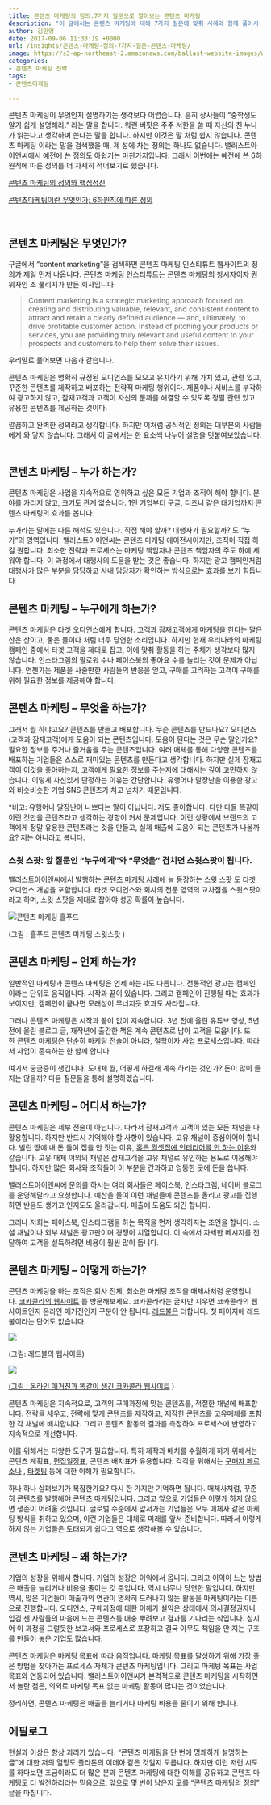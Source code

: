 ```yaml
---
title: 콘텐츠 마케팅의 정의.7가지 질문으로 알아보는 콘텐츠 마케팅
description: "이 글에서는 콘텐츠 마케팅에 대해 7가지 질문에 맞춰 사례와 함께 풀어서 설명합니다. 콘텐츠 마케팅의 공식 정의는 다음과 같습니다. 콘텐츠 마케팅은 명확히 규정된 오디언스를 모으고 유지하기위해 가치 있고, 관련 있고, 꾸준한 콘텐츠를 제작하고 배포하는 전략적 마케팅"
author: 김민영
date: 2017-09-06 11:33:19 +0000
url: /insights/콘텐츠-마케팅-정의-7가지-질문-콘텐츠-마케팅/
image: https://s3-ap-northeast-2.amazonaws.com/ballast-website-images/wp-content/uploads/2017/09/15105829/what-is-content-marketing.png
categories:
- 콘텐츠 마케팅 전략
tags:
- 콘텐츠마케팅

---
```

콘텐츠 마케팅이 무엇인지 설명하기는 생각보다 어렵습니다. 흔히 상사들이 “중학생도 알기 쉽게 설명해라.” 라는 말을 합니다. 워런 버핏은 주주 서한을 쓸 때 자신의 친 누나가 읽는다고 생각하며 쓴다는 말을 합니다. 하지만 이것은 말 처럼 쉽지 않습니다. 콘텐츠 마케팅 이라는 말을 검색했을 때, 제 성에 차는 정의는 하나도 없습니다. 밸러스트아이앤씨에서 예전에 쓴 정의도 아쉽기는 마찬가지입니다. 그래서 이번에는 예전에 쓴 6하원칙에 따른 정의를 더 자세히 적어보기로 했습니다.

[콘텐츠 마케팅의 정의와 핵심정신](/insights/%ec%bd%98%ed%85%90%ec%b8%a0-%eb%a7%88%ec%bc%80%ed%8c%85%ec%9d%98-%ec%a0%95%ec%9d%98%ec%99%80-%ed%95%b5%ec%8b%ac%ec%a0%95%ec%8b%a0/)

[콘텐츠마케팅이란 무엇인가; 6하원칙에 따른 정의](/insights/2017524content-marketng-definition/)

&nbsp;

## 콘텐츠 마케팅은 무엇인가?

구글에서 “content marketing”을 검색하면 콘텐츠 마케팅 인스티튜트 웹사이트의 정의가 제일 먼저 나옵니다. 콘텐츠 마케팅 인스티튜트는 콘텐츠 마케팅의 창시자이자 권위자인 조 풀리지가 만든 회사입니다.

> Content marketing is a strategic marketing approach focused on creating and distributing valuable, relevant, and consistent content to attract and retain a clearly defined audience — and, ultimately, to drive profitable customer action. Instead of pitching your products or services, you are providing truly relevant and useful content to your prospects and customers to help them solve their issues.

우리말로 풀어보면 다음과 같습니다.

콘텐츠 마케팅은 명확히 규정된 오디언스를 모으고 유지하기 위해 가치 있고, 관련 있고, 꾸준한 콘텐츠를 제작하고 배포하는 전략적 마케팅 행위이다. 제품이나 서비스를 부각하여 광고하지 않고, 잠재고객과 고객이 자신의 문제를 해결할 수 있도록 정말 관련 있고 유용한 콘텐츠를 제공하는 것이다.

깔끔하고 완벽한 정의라고 생각합니다. 하지만 이처럼 공식적인 정의는 대부분의 사람들에게 와 닿지 않습니다. 그래서 이 글에서는 한 요소씩 나누어 설명을 덧붙여보았습니다.
&nbsp;

## 콘텐츠 마케팅 – 누가 하는가?

콘텐츠 마케팅은 사업을 지속적으로 영위하고 싶은 모든 기업과 조직이 해야 합니다. 분야를 가리지 않고, 크기도 관계 없습니다. 1인 기업부터 구글, 디즈니 같은 대기업까지 콘텐츠 마케팅의 효과를 봅니다.

누가라는 말에는 다른 해석도 있습니다. 직접 해야 할까? 대행사가 필요할까? 도 “누가”의 영역입니다. 밸러스트아이앤씨는 콘텐츠 마케팅 에이전시이지만, 조직이 직접 하길 권합니다. 최소한 전략과 프로세스는 마케팅 책임자나 콘텐츠 책임자의 주도 하에 세워야 합니다. 이 과정에서 대행사의 도움을 받는 것은 좋습니다. 하지만 광고 캠페인처럼 대행사가 많은 부분을 담당하고 사내 담당자가 확인하는 방식으로는 효과를 보기 힘듭니다.
&nbsp;
## 콘텐츠 마케팅 – 누구에게 하는가?

콘텐츠 마케팅은 타겟 오디언스에게 합니다. 고객과 잠재고객에게 마케팅을 한다는 말은 산은 산이고, 물은 물이다 처럼 너무 당연한 소리입니다. 하지만 현재 우리나라의 마케팅 캠페인 중에서 타겟 고객을 제대로 잡고, 이에 맞춰 활동을 하는 주체가 생각보다 많지 않습니다. 인스타그램의 팔로워 수나 페이스북의 좋아요 수를 늘리는 것이 문제가 아닙니다. 언젠가는 제품을 사줄만한 사람들의 반응을 얻고, 구매를 고려하는 고객이 구매를 위해 필요한 정보를 제공해야 합니다.
&nbsp;
## 콘텐츠 마케팅 – 무엇을 하는가?

그래서 뭘 하냐고요? 콘텐츠를 만들고 배포합니다. 무슨 콘텐츠를 만드나요? 오디언스(고객과 잠재고객)에게 도움이 되는 콘텐츠입니다. 도움이 된다는 것은 무슨 말인가요? 필요한 정보를 주거나 즐거움을 주는 콘텐츠입니다. 여러 매체를 통해 다양한 콘텐츠를 배포하는 기업들은 스스로 재미있는 콘텐츠를 만든다고 생각합니다. 하지만 실제 잠재고객이 이것을 좋아하는지, 고객에게 필요한 정보를 주는지에 대해서는 깊이 고민하지 않습니다. 이렇게 자신있게 단정하는 이유는 간단합니다. 유행어나 말장난을 이용한 광고와 비슷비슷한 기업 SNS 콘텐츠가 차고 넘치기 때문입니다.

\*비고: 유행어나 말장난이 나쁘다는 말이 아닙니다. 저도 좋아합니다. 다만 다들 똑같이 이런 것만을 콘텐츠라고 생각하는 경향이 커서 문제입니다. 이런 상황에서 브랜드의 고객에게 정말 유용한 콘텐츠라는 것을 만들고, 실제 매출에 도움이 되는 콘텐츠가 나올까요? 저는 아니라고 봅니다.
&nbsp;
### 스윗 스팟: 앞 질문인 “누구에게”와 “무엇을” 겹치면 스윗스팟이 됩니다.

밸러스트아이앤씨에서 발행하는 <a href="/categories/case-study/" target="_blank" rel="noopener">콘텐츠 마케팅 사례</a>에 늘 등장하는 스윗 스팟 도 타겟 오디언스 개념을 포함합니다. 타겟 오디언스와 회사의 전문 영역의 교차점을 스윗스팟이라고 하며, 스윗 스팟을 제대로 잡아야 성공 확률이 높습니다.

![콘텐츠 마케팅 홀푸드](https://s3-ap-northeast-2.amazonaws.com/ballast-website-images/wp-content/uploads/2017/09/15105823/Screen-Shot-2017-09-06-at-8.13.26-PM.png)

(그림 : 홀푸드 콘텐츠 마케팅 스윗스팟 )
&nbsp;
## 콘텐츠 마케팅 – 언제 하는가?

일반적인 마케팅과 콘텐츠 마케팅은 언제 하는지도 다릅니다. 전통적인 광고는 캠페인 이라는 단위로 움직입니다. 시작과 끝이 있습니다. 그리고 캠페인이 진행될 때는 효과가 보이지만, 캠페인이 끝나면 모래성이 무너지듯 효과도 사라집니다.

그러나 콘텐츠 마케팅은 시작과 끝이 없이 지속합니다. 3년 전에 올린 유튜브 영상, 5년 전에 올린 블로그 글, 재작년에 출간한 책은 계속 콘텐츠로 남아 고객을 모읍니다. 또한 콘텐츠 마케팅은 단순히 마케팅 전술이 아니라, 철학이자 사업 프로세스입니다. 따라서 사업이 존속하는 한 함께 합니다.

여기서 궁금증이 생깁니다. 도대체 뭘, 어떻게 하길래 계속 하라는 것인가? 돈이 많이 들지는 않을까? 다음 질문들을 통해 설명하겠습니다.
&nbsp;
## 콘텐츠 마케팅 – 어디서 하는가?

콘텐츠 마케팅은 세부 전술이 아닙니다. 따라서 잠재고객과 고객이 있는 모든 채널을 다 활용합니다. 하지만 반드시 기억해야 할 사항이 있습니다. 고유 채널이 중심이어야 합니다. 빌린 땅에 내 돈 들여 집을 안 짓는 이유, [혹은 월셋집에 인테리어를 안 하는 이유](/insights/%eb%8b%b9%ec%8b%a0%ec%9d%b4-%ec%bd%98%ed%85%90%ec%b8%a0-%eb%a7%88%ec%bc%80%ed%8c%85%ec%9d%84-%ed%95%b4%ec%95%bc%ed%95%98%eb%8a%94-%ec%9d%b4%ec%9c%a0/)와 같습니다. 고유 매체 이외의 채널은 잠재고객을 고유 채널로 유인하는 용도로 이용해야 합니다. 하지만 많은 회사와 조직들이 이 부분을 간과하고 엉뚱한 곳에 돈을 씁니다.

밸러스트아이앤씨에 문의를 하시는 여러 회사들은 페이스북, 인스타그램, 네이버 블로그를 운영해달라고 요청합니다. 예산을 들여 이런 채널들에 콘텐츠를 올리고 광고를 집행하면 반응도 생기고 인지도도 올라갑니다. 매출에 도움도 되긴 합니다.

그러나 저희는 페이스북, 인스타그램을 하는 목적을 먼저 생각하자는 조언을 합니다. 소셜 채널이나 외부 채널은 광고판이며 경쟁이 치열합니다. 이 속에서 자세한 메시지를 전달하여 고객을 설득하려면 비용이 훨씬 많이 듭니다.
&nbsp;
## 콘텐츠 마케팅 – 어떻게 하는가?

콘텐츠 마케팅을 하는 조직은 회사 전체, 최소한 마케팅 조직을 매체사처럼 운영합니다. [코카콜라의 웹사이트](http://www.coca-colacompany.com) 를 방문해보세요. 코카콜라라는 글자만 지우면 코카콜라의 웹사이트인지 온라인 매거진인지 구분이 안 됩니다. [레드불은](https://www.redbull.com/kr-ko/) 더합니다. 첫 페이지에 레드불이라는 단어도 없습니다.

![](https://s3-ap-northeast-2.amazonaws.com/ballast-website-images/wp-content/uploads/2017/09/15105824/Screen-Shot-2017-09-06-at-8.05.19-PM.png)

(그림: 레드불의 웹사이트)

![](https://s3-ap-northeast-2.amazonaws.com/ballast-website-images/wp-content/uploads/2017/09/15105826/Screen-Shot-2017-09-06-at-8.05.04-PM.png)

[(그림 : 온라인 매거진과 똑같이 생긴 코카콜라 웹사이트](http://www.coca-colacompany.com) )

콘텐츠 마케팅은 지속적으로, 고객의 구매과정에 맞는 콘텐츠를, 적절한 채널에 배포합니다. 전략을 세우고, 전략에 맞게 콘텐츠를 제작하고, 제작한 콘텐츠를 고유매체를 포함한 각 채널에 배치합니다. 그리고 콘텐츠 활동의 결과를 측정하여 프로세스에 반영하고 지속적으로 개선합니다.

이를 위해서는 다양한 도구가 필요합니다. 특히 제작과 배치를 수월하게 하기 위해서는 콘텐츠 계획표, [편집일정표](/insights/편집일정표-양식/), 콘텐츠 배치표가 유용합니다. 각각을 위해서는 [구매자 페르소나](/what-we-do/%ec%84%9c%eb%b9%84%ec%8a%a4-%ec%bd%98%ed%85%90%ec%b8%a0-%eb%a7%88%ec%bc%80%ed%8c%85-%ec%a0%84%eb%9e%b5/%ea%b5%ac%eb%a7%a4%ec%9e%90-%ed%8e%98%eb%a5%b4%ec%86%8c%eb%82%98/) , [타겟팅](/insights/%eb%a7%88%ec%bc%80%ed%8c%85-%ed%9a%a8%ea%b3%bc-%eb%86%92%ec%9d%b4%ea%b3%a0-%ea%b4%91%ea%b3%a0%eb%b9%84-%ec%a4%84%ec%9d%b4%eb%8a%94-%ed%83%80%ea%b2%9f%ed%8c%85-%eb%a6%ac%ed%83%80%ea%b2%9f%ed%8c%85/) 등에 대한 이해가 필요합니다.

하나 하나 살펴보기가 복잡한가요? 다시 한 가지만 기억하면 됩니다. 매체사처럼, 꾸준히 콘텐츠를 발행해야 콘텐츠 마케팅입니다. 그리고 앞으로 기업들은 이렇게 하지 않으면 생존이 어려울 것입니다. 글로벌 수준에서 앞서가는 기업들은 모두 매체사 같은 마케팅 방식을 취하고 있으며, 이런 기업들은 대체로 미래를 앞서 준비합니다. 따라서 이렇게 하지 않는 기업들은 도태되기 쉽다고 역으로 생각해볼 수 있습니다.
&nbsp;
## 콘텐츠 마케팅 – 왜 하는가?

기업의 성장을 위해서 합니다. 기업의 성장은 이익에서 옵니다. 그리고 이익이 느는 방법은 매출을 늘리거나 비용을 줄이는 것 뿐입니다. 역시 너무나 당연한 말입니다. 하지만 역시, 많은 기업들이 매출과의 연관이 명확히 드러나지 않는 활동을 마케팅이라는 이름으로 진행합니다. 오디언스, 구매과정에 대한 이해가 설익은 상태에서 의사결정권자나 입김 센 사람들의 마음에 드는 콘텐츠를 대충 뿌려보고 결과를 기다리는 식입니다. 심지어 이 과정을 그럴듯한 보고서와 프로세스로 포장하고 결국 아무도 책임을 안 지는 구조를 만들어 놓은 기업도 많습니다.

콘텐츠 마케팅은 마케팅 목표에 따라 움직입니다. 마케팅 목표를 달성하기 위해 가장 좋은 방법을 찾아가는 프로세스 자체가 콘텐츠 마케팅입니다. 그리고 마케팅 목표는 사업 목표와 연동되어 있습니다. 밸러스트아이앤씨가 본격적으로 콘텐츠 마케팅을 시작하면서 놀란 점은, 의외로 마케팅 목표 없는 마케팅 활동이 많다는 것이었습니다.

정리하면, 콘텐츠 마케팅은 매출을 늘리거나 마케팅 비용을 줄이기 위해 합니다.
&nbsp;
## 에필로그

현실과 이상은 항상 괴리가 있습니다. “콘텐츠 마케팅을 단 번에 명쾌하게 설명하는 글”에 대한 저의 열망도 플라톤의 이데아 같은 것일지 모릅니다. 하지만 이런 저런 시도를 하다보면 조금이라도 더 많은 분과 콘텐츠 마케팅에 대한 이해를 공유하고 콘텐츠 마케팅도 더 발전하리라는 믿음으로, 앞으로 몇 번이 남은지 모를 “콘텐츠 마케팅의 정의” 글을 마칩니다.